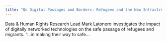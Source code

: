 ```yaml
---
title: "On Digital Passages and Borders: Refugees and the New Infrastructure for Movement and Control"
---
```


Data & Human Rights Research Lead Mark Latonero investigates the impact of digitally networked technologies on the safe passage of refugees and migrants. “…in making their way to safe...

